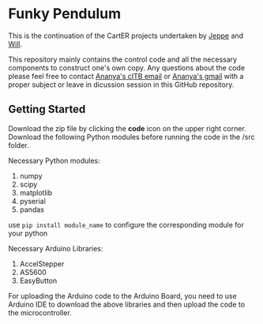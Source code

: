 # Funky Pendulum

This is the continuation of the CartER projects undertaken by [Jeppe](https://github.com/JeppeKlitgaard/CartER/) and [Will](https://github.com/will-hd/CartER).

This repository mainly contains the control code and all the necessary components to construct one's own copy. Any questions about the code please feel free to contact [Ananya's cITB email](mailto:ananyapriyaroop@iitb.ac.in) or [Ananya's gmail](mailto:ananyapriyaroop@gmail.com) with a proper subject or leave in dicussion session in this GitHub repository.

## Getting Started

Download the zip file by clicking the **code** icon on the upper right corner. Download the following Python modules before running the code in the /src folder.

Necessary Python modules:
1. numpy
2. scipy
3. matplotlib
4. pyserial
5. pandas

use `pip install module_name` to configure the corresponding module for your python

Necessary Arduino Libraries:
1. AccelStepper
2. AS5600
3. EasyButton

For uploading the Arduino code to the Arduino Board, you need to use Arduino IDE to download the above libraries and then upload the code to the microcontroller.
 
